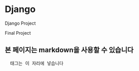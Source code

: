 # Django
Django Project

Final Project
## 본 페이지는 markdown을 사용할 수 있습니다

<pre>
  태그는 이 자리에 넣습니다
</pre>
